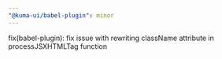 ```yaml
---
"@kuma-ui/babel-plugin": minor
---
```


fix(babel-plugin): fix issue with rewriting className attribute in processJSXHTMLTag function
